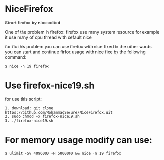 # NiceFirefox
Strart firefox by nice edited

One of the problem in firefox:
firefox use many system resource for example it use many of cpu thread with default nice

for fix this problem you can use firefox with nice fixed
in the other words you can start and continue firfox usage with nice fixe by the following command:

```
$ nice -n 19 firefox
```

# Use firefox-nice19.sh
for use this script:
```
1. download: git clone https://github.com/MohammadSecure/NiceFirefox.git
2. sudo chmod +x firefox-nice19.sh
3. ./firefox-nice19.sh
```
# For memory usage modify can use:

```
$ ulimit -Sv 4096000 -H 5000000 && nice -n 19 firefox
 ```

